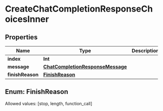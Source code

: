 

# CreateChatCompletionResponseChoicesInner


## Properties

Name | Type | Description | Notes
------------ | ------------- | ------------- | -------------
**index** | **Int** |  |  [optional]
**message** | [**ChatCompletionResponseMessage**](ChatCompletionResponseMessage.md) |  |  [optional]
**finishReason** | [**FinishReason**](#FinishReason) |  |  [optional]


## Enum: FinishReason
Allowed values: [stop, length, function_call]




